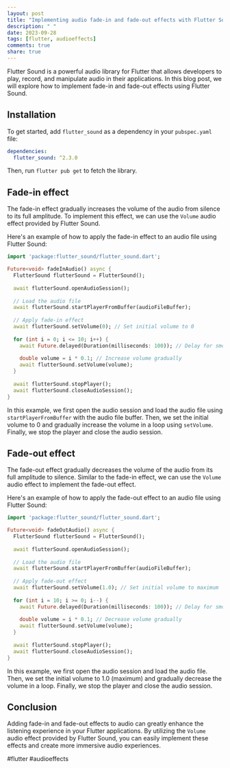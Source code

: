 ```yaml
---
layout: post
title: "Implementing audio fade-in and fade-out effects with Flutter Sound"
description: " "
date: 2023-09-28
tags: [flutter, audioeffects]
comments: true
share: true
---
```


Flutter Sound is a powerful audio library for Flutter that allows developers to play, record, and manipulate audio in their applications. In this blog post, we will explore how to implement fade-in and fade-out effects using Flutter Sound.

## Installation

To get started, add `flutter_sound` as a dependency in your `pubspec.yaml` file:

```yaml
dependencies:
  flutter_sound: ^2.3.0
```

Then, run `flutter pub get` to fetch the library.

## Fade-in effect

The fade-in effect gradually increases the volume of the audio from silence to its full amplitude. To implement this effect, we can use the `Volume` audio effect provided by Flutter Sound.

Here's an example of how to apply the fade-in effect to an audio file using Flutter Sound:

```dart
import 'package:flutter_sound/flutter_sound.dart';

Future<void> fadeInAudio() async {
  FlutterSound flutterSound = FlutterSound();
  
  await flutterSound.openAudioSession();
  
  // Load the audio file
  await flutterSound.startPlayerFromBuffer(audioFileBuffer);
  
  // Apply fade-in effect
  await flutterSound.setVolume(0); // Set initial volume to 0
  
  for (int i = 0; i <= 10; i++) {
    await Future.delayed(Duration(milliseconds: 100)); // Delay for smooth transition
    
    double volume = i * 0.1; // Increase volume gradually
    await flutterSound.setVolume(volume);
  }
  
  await flutterSound.stopPlayer();
  await flutterSound.closeAudioSession();
}
```

In this example, we first open the audio session and load the audio file using `startPlayerFromBuffer` with the audio file buffer. Then, we set the initial volume to 0 and gradually increase the volume in a loop using `setVolume`. Finally, we stop the player and close the audio session.

## Fade-out effect

The fade-out effect gradually decreases the volume of the audio from its full amplitude to silence. Similar to the fade-in effect, we can use the `Volume` audio effect to implement the fade-out effect.

Here's an example of how to apply the fade-out effect to an audio file using Flutter Sound:

```dart
import 'package:flutter_sound/flutter_sound.dart';

Future<void> fadeOutAudio() async {
  FlutterSound flutterSound = FlutterSound();
  
  await flutterSound.openAudioSession();
  
  // Load the audio file
  await flutterSound.startPlayerFromBuffer(audioFileBuffer);
  
  // Apply fade-out effect
  await flutterSound.setVolume(1.0); // Set initial volume to maximum
  
  for (int i = 10; i >= 0; i--) {
    await Future.delayed(Duration(milliseconds: 100)); // Delay for smooth transition
    
    double volume = i * 0.1; // Decrease volume gradually
    await flutterSound.setVolume(volume);
  }
  
  await flutterSound.stopPlayer();
  await flutterSound.closeAudioSession();
}
```

In this example, we first open the audio session and load the audio file. Then, we set the initial volume to 1.0 (maximum) and gradually decrease the volume in a loop. Finally, we stop the player and close the audio session.

## Conclusion

Adding fade-in and fade-out effects to audio can greatly enhance the listening experience in your Flutter applications. By utilizing the `Volume` audio effect provided by Flutter Sound, you can easily implement these effects and create more immersive audio experiences.

#flutter #audioeffects